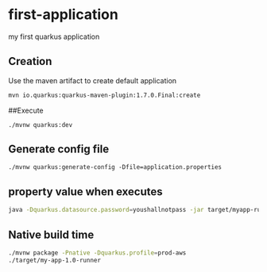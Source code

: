 # first-application

my first quarkus application

## Creation

Use the maven artifact to create default application 
```bash
mvn io.quarkus:quarkus-maven-plugin:1.7.0.Final:create
```

##Execute

```mvn
./mvnw quarkus:dev

```
## Generate config file 

```mvn
./mvnw quarkus:generate-config -Dfile=application.properties
```
## property value when executes
```bash
java -Dquarkus.datasource.password=youshallnotpass -jar target/myapp-runner.jar
```

## Native build time
```bash
./mvnw package -Pnative -Dquarkus.profile=prod-aws
./target/my-app-1.0-runner
```